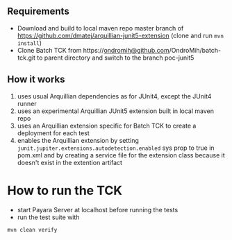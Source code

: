 

## Requirements

* Download and build to local maven repo master branch of https://github.com/dmatej/arquillian-junit5-extension (clone and run `mvn install`)
* Clone Batch TCK from https://ondromih@github.com/OndroMih/batch-tck.git to parent directory and switch to the branch poc-junit5

## How it works

1. uses usual Arquillian dependencies as for JUnit4, except the JUnit4 runner
2. uses an experimental Arquillian JUnit5 extension built in local maven repo
3. uses an Arquillian extension specific for Batch TCK to create a deployment for each test
3. enables the Arquillian extension by setting `junit.jupiter.extensions.autodetection.enabled` sys prop to true in pom.xml and by creating a service file for the extension class because it doesn't exist in the extention artifact

# How to run the TCK

* start Payara Server at localhost before running the tests
* run the test suite with

```
mvn clean verify
```